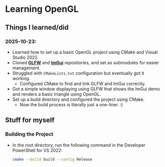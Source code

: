 # Learning OpenGL

## Things I learned/did

### 2025-10-23: 
- Learned how to set up a basic OpenGL project using CMake and Visual Studio 2022.
- Cloned **[GLFW](https://github.com/glfw/glfw.git)** and **[ImGui](https://github.com/ocornut/imgui.git)** repositories, and set as submodules for easier management.
- Struggled with `CMakeLists.txt` configuration but eventually got it working.
	- Configured CMake to find and link GLFW and ImGui correctly.
- Got a simple window displaying using GLFW that shows the ImGui demo and renders a basic triangle using OpenGL.
- Set up a build directory and configured the project using CMake.
	- Now the build process is literally just a one-liner. :)

## Stuff for myself

### Building the Project
- In the root directory, run the following command in the Developer PowerShell for VS 2022:
  ```sh
  cmake --build build --config Release
  ```
